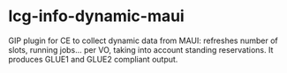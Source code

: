 lcg-info-dynamic-maui
=====================

GIP plugin for CE to collect dynamic data from MAUI: refreshes number of slots, running jobs... per VO, taking into account standing reservations. It produces GLUE1 and GLUE2 compliant output.
